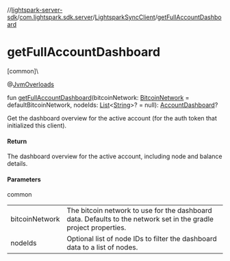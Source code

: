 //[lightspark-server-sdk](../../../index.md)/[com.lightspark.sdk.server](../index.md)/[LightsparkSyncClient](index.md)/[getFullAccountDashboard](get-full-account-dashboard.md)

# getFullAccountDashboard

[common]\

@[JvmOverloads](https://kotlinlang.org/api/latest/jvm/stdlib/kotlin.jvm/-jvm-overloads/index.html)

fun [getFullAccountDashboard](get-full-account-dashboard.md)(bitcoinNetwork: [BitcoinNetwork](../../com.lightspark.sdk.server.model/-bitcoin-network/index.md) = defaultBitcoinNetwork, nodeIds: [List](https://kotlinlang.org/api/latest/jvm/stdlib/kotlin.collections/-list/index.html)&lt;[String](https://kotlinlang.org/api/latest/jvm/stdlib/kotlin/-string/index.html)&gt;? = null): [AccountDashboard](../../com.lightspark.sdk.server.graphql/-account-dashboard/index.md)?

Get the dashboard overview for the active account (for the auth token that initialized this client).

#### Return

The dashboard overview for the active account, including node and balance details.

#### Parameters

common

| | |
|---|---|
| bitcoinNetwork | The bitcoin network to use for the dashboard data. Defaults to the network set in the     gradle project properties. |
| nodeIds | Optional list of node IDs to filter the dashboard data to a list of nodes. |
